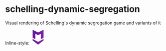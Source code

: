 # schelling-dynamic-segregation
Visual rendering of Schelling's dynamic segregation game and variants of it

Inline-style: 
![alt text](https://github.com/adam-p/markdown-here/raw/master/src/common/images/icon48.png)

